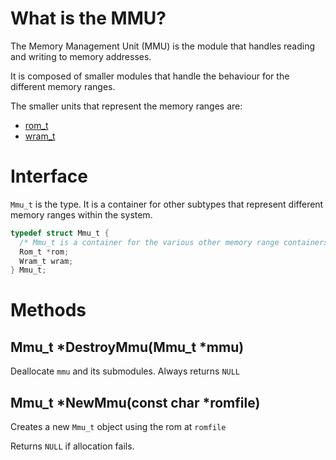 # What is the MMU?

The Memory Management Unit (MMU) is the module that handles reading and writing to memory addresses.

It is composed of smaller modules that handle the behaviour for the different memory ranges.

The smaller units that represent the memory ranges are:

* [rom_t](rom_t.md)
* [wram_t](wram_t.md)

# Interface

`Mmu_t` is the type. It is a container for other subtypes that represent different memory ranges within the system.

```c
typedef struct Mmu_t {
  /* Mmu_t is a container for the various other memory range containers */
  Rom_t *rom;
  Wram_t wram;
} Mmu_t;
```

# Methods

## Mmu_t \*DestroyMmu(Mmu_t \*mmu)

Deallocate `mmu` and its submodules. Always returns `NULL`

## Mmu\_t \*NewMmu(const char \*romfile)

Creates a new `Mmu_t` object using the rom at `romfile`

Returns `NULL` if allocation fails.
